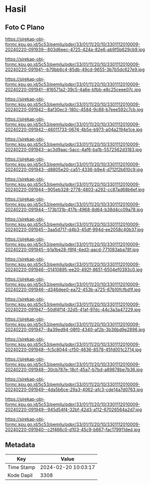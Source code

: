 # Hasil

## Foto C Plano

https://sirekap-obj-formc.kpu.go.id/5c53/pemilu/pdpr/33/01/11/20/10/3301112010009-20240220-091939--803d6eec-4725-424a-82e6-ab9f5b629cb9.jpg

https://sirekap-obj-formc.kpu.go.id/5c53/pemilu/pdpr/33/01/11/20/10/3301112010009-20240220-091941--b79bb6c4-85db-49cd-9655-3b7b5dc627e9.jpg

https://sirekap-obj-formc.kpu.go.id/5c53/pemilu/pdpr/33/01/11/20/10/3301112010009-20240220-091941--816571a2-39c5-4a6e-bfbb-e8c25ceee07c.jpg

https://sirekap-obj-formc.kpu.go.id/5c53/pemilu/pdpr/33/01/11/20/10/3301112010009-20240220-091942--8af30ec3-180c-4584-9c88-b7eee592c7cb.jpg

https://sirekap-obj-formc.kpu.go.id/5c53/pemilu/pdpr/33/01/11/20/10/3301112010009-20240220-091942--46011733-0674-4b5e-b973-a04a2194e1ce.jpg

https://sirekap-obj-formc.kpu.go.id/5c53/pemilu/pdpr/33/01/11/20/10/3301112010009-20240220-091943--ac3d9aac-5acc-4af6-ba1b-5572562d3183.jpg

https://sirekap-obj-formc.kpu.go.id/5c53/pemilu/pdpr/33/01/11/20/10/3301112010009-20240220-091943--d8805e20-ca51-4336-b9e4-d712f2b610c9.jpg

https://sirekap-obj-formc.kpu.go.id/5c53/pemilu/pdpr/33/01/11/20/10/3301112010009-20240220-091944--905eb328-2778-4803-a292-cc87ad68b6ef.jpg

https://sirekap-obj-formc.kpu.go.id/5c53/pemilu/pdpr/33/01/11/20/10/3301112010009-20240220-091944--173b131b-417b-4968-8d64-b38d4cc09a78.jpg

https://sirekap-obj-formc.kpu.go.id/5c53/pemilu/pdpr/33/01/11/20/10/3301112010009-20240220-091945--3aa5d717-d4b3-45df-994d-ee2058c40b37.jpg

https://sirekap-obj-formc.kpu.go.id/5c53/pemilu/pdpr/33/01/11/20/10/3301112010009-20240220-091945--b1a1be28-f8f4-4ed3-aacd-771083aba78f.jpg

https://sirekap-obj-formc.kpu.go.id/5c53/pemilu/pdpr/33/01/11/20/10/3301112010009-20240220-091946--01410895-ee20-492f-8651-6504ef0393c0.jpg

https://sirekap-obj-formc.kpu.go.id/5c53/pemilu/pdpr/33/01/11/20/10/3301112010009-20240220-091946--d346dee0-ea72-453b-a725-67b10fcfbd1f.jpg

https://sirekap-obj-formc.kpu.go.id/5c53/pemilu/pdpr/33/01/11/20/10/3301112010009-20240220-091947--50df4f14-32d5-41af-97dc-44c3a3a47229.jpg

https://sirekap-obj-formc.kpu.go.id/5c53/pemilu/pdpr/33/01/11/20/10/3301112010009-20240220-091947--8a39ed94-08f0-4340-af2b-3b36bd9e2896.jpg

https://sirekap-obj-formc.kpu.go.id/5c53/pemilu/pdpr/33/01/11/20/10/3301112010009-20240220-091948--fc5c8044-cf50-4636-8578-45fd001c2714.jpg

https://sirekap-obj-formc.kpu.go.id/5c53/pemilu/pdpr/33/01/11/20/10/3301112010009-20240220-091948--30cb787e-18cf-45a7-b7bd-a89678be7b36.jpg

https://sirekap-obj-formc.kpu.go.id/5c53/pemilu/pdpr/33/01/11/20/10/3301112010009-20240220-091949--4da5b6ce-29a3-4062-afc3-cde14a7d0763.jpg

https://sirekap-obj-formc.kpu.go.id/5c53/pemilu/pdpr/33/01/11/20/10/3301112010009-20240220-091949--945d54f4-32bf-42d3-a112-67026564a2d7.jpg

https://sirekap-obj-formc.kpu.go.id/5c53/pemilu/pdpr/33/01/11/20/10/3301112010009-20240220-091940--c2f466c0-d103-45c9-b667-fac179911ded.jpg


## Metadata

| Key        | Value               |
| ---------- | ------------------- |
| Time Stamp | 2024-02-20 10:03:17 |
| Kode Dapil | 3308                |



